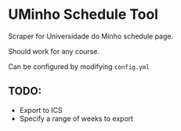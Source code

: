 # UMinho Schedule Tool

Scraper for Universidade do Minho schedule page.

Should work for any course.

Can be configured by modifying `config.yml`

## TODO:
- Export to ICS
- Specify a range of weeks to export